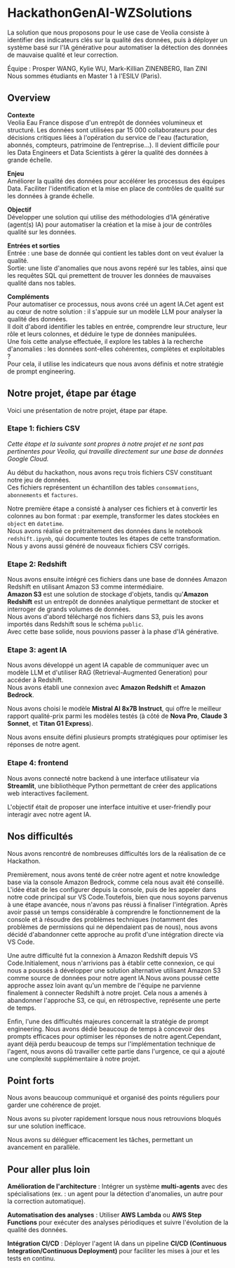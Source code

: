 # HackathonGenAI-WZSolutions

La solution que nous proposons pour le use case de Veolia consiste à identifier des indicateurs clés sur la qualité des données, puis à déployer un système basé sur l'IA générative pour automatiser la détection des données de mauvaise qualité et leur correction.

Équipe : Prosper WANG, Kylie WU, Mark-Killian ZINENBERG, Ilan ZINI\
Nous sommes étudiants en Master 1 à l'ESILV (Paris). 



## Overview

**Contexte**\
Veolia Eau France dispose d'un entrepôt de données volumineux et structuré. Les données sont utilisées par 15 000 collaborateurs pour des décisions critiques liées à l'opération du service de l'eau (facturation, abonnés, compteurs, patrimoine de l’entreprise...). Il devient difficile pour les Data Engineers et Data Scientists à gérer la qualité des données à grande échelle.

**Enjeu**\
Améliorer la qualité des données pour accélérer les processus des équipes Data. Faciliter l'identification et la mise en place de contrôles de qualité sur les données à grande échelle.

**Objectif**\
Développer une solution qui utilise des méthodologies d’IA générative (agent(s) IA) pour automatiser la création et la mise à jour de contrôles qualité sur les données.

**Entrées et sorties**\
Entrée : une base de donnée qui contient les tables dont on veut évaluer la qualité.\
Sortie: une liste d'anomalies que nous avons repéré sur les tables, ainsi que les requêtes SQL qui premettent de trouver les données de mauvaises qualité dans nos tables. 

**Compléments**\
Pour automatiser ce processus, nous avons créé un agent IA.Cet agent est au cœur de notre solution : il s'appuie sur un modèle LLM pour analyser la qualité des données.\
Il doit d'abord identifier les tables en entrée, comprendre leur structure, leur rôle et leurs colonnes, et déduire le type de données manipulées.\
Une fois cette analyse effectuée, il explore les tables à la recherche d'anomalies : les données sont-elles cohérentes, complètes et exploitables ?\
Pour cela, il utilise les indicateurs que nous avons définis et notre stratégie de prompt engineering.



## Notre projet, étape par étage

Voici une présentation de notre projet, étape par étape. 


### Etape 1: fichiers CSV
*Cette étape et la suivante sont propres à notre projet et ne sont pas pertinentes pour Veolia, qui travaille directement sur une base de données Google Cloud.*

Au début du hackathon, nous avons reçu trois fichiers CSV constituant notre jeu de données.\
Ces fichiers représentent un échantillon des tables `consommations`, `abonnements` et `factures`.

Notre première étape a consisté à analyser ces fichiers et à convertir les colonnes au bon format : par exemple, transformer les dates stockées en `object` en `datetime`.\
Nous avons réalisé ce prétraitement des données dans le notebook `redshift.ipynb`, qui documente toutes les étapes de cette transformation. Nous y avons aussi généré de nouveaux fichiers CSV corrigés.


### Etape 2: Redshift
Nous avons ensuite intégré ces fichiers dans une base de données Amazon Redshift en utilisant Amazon S3 comme intermédiaire.\
**Amazon S3** est une solution de stockage d'objets, tandis qu'**Amazon Redshift** est un entrepôt de données analytique permettant de stocker et interroger de grands volumes de données.\
Nous avons d'abord téléchargé nos fichiers dans S3, puis les avons importés dans Redshift sous le schéma `public`.\
Avec cette base solide, nous pouvions passer à la phase d'IA générative.


### Etape 3: agent IA
Nous avons développé un agent IA capable de communiquer avec un modèle LLM et d'utiliser RAG (Retrieval-Augmented Generation) pour accéder à Redshift.\
Nous avons établi une connexion avec **Amazon Redshift** et **Amazon Bedrock**.

Nous avons choisi le modèle **Mistral AI 8x7B Instruct**, qui offre le meilleur rapport qualité-prix parmi les modèles testés (à côté de **Nova Pro**, **Claude 3 Sonnet**, et **Titan G1 Express**).

Nous avons ensuite défini plusieurs prompts stratégiques pour optimiser les réponses de notre agent.


### Etape 4: frontend
Nous avons connecté notre backend à une interface utilisateur via **Streamlit**, une bibliothèque Python permettant de créer des applications web interactives facilement.

L'objectif était de proposer une interface intuitive et user-friendly pour interagir avec notre agent IA.



## Nos difficultés

Nous avons rencontré de nombreuses difficultés lors de la réalisation de ce Hackathon.

Premièrement, nous avons tenté de créer notre agent et notre knowledge base via la console Amazon Bedrock, comme cela nous avait été conseillé. L'idée était de les configurer depuis la console, puis de les appeler dans notre code principal sur VS Code.Toutefois, bien que nous soyons parvenus à une étape avancée, nous n'avons pas réussi à finaliser l'intégration. Après avoir passé un temps considérable à comprendre le fonctionnement de la console et à résoudre des problèmes techniques (notamment des problèmes de permissions qui ne dépendaient pas de nous), nous avons décidé d'abandonner cette approche au profit d'une intégration directe via VS Code.

Une autre difficulté fut la connexion à Amazon Redshift depuis VS Code.Initialement, nous n'arrivions pas à établir cette connexion, ce qui nous a poussés à développer une solution alternative utilisant Amazon S3 comme source de données pour notre agent IA.Nous avons poussé cette approche assez loin avant qu'un membre de l'équipe ne parvienne finalement à connecter Redshift à notre projet. Cela nous a amenés à abandonner l'approche S3, ce qui, en rétrospective, représente une perte de temps.

Enfin, l'une des difficultés majeures concernait la stratégie de prompt engineering. Nous avons dédié beaucoup de temps à concevoir des prompts efficaces pour optimiser les réponses de notre agent.Cependant, ayant déjà perdu beaucoup de temps sur l'implémentation technique de l'agent, nous avons dû travailler cette partie dans l'urgence, ce qui a ajouté une complexité supplémentaire à notre projet.



## Point forts

Nous avons beaucoup communiqué et organisé des points réguliers pour garder une cohérence de projet.

Nous avons su pivoter rapidement lorsque nous nous retrouvions bloqués sur une solution inefficace. 

Nous avons su déléguer efficacement les tâches, permettant un avancement en parallèle.



## Pour aller plus loin 

**Amélioration de l'architecture** : Intégrer un système **multi-agents** avec des spécialisations (ex. : un agent pour la détection d'anomalies, un autre pour la correction automatique).

**Automatisation des analyses** : Utiliser **AWS Lambda** ou **AWS Step Functions** pour exécuter des analyses périodiques et suivre l'évolution de la qualité des données.

**Intégration CI/CD** : Déployer l'agent IA dans un pipeline **CI/CD (Continuous Integration/Continuous Deployment)** pour faciliter les mises à jour et les tests en continu.